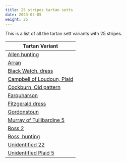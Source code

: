 ```yaml
---
title: 25 stripes tartan setts
date: 2023-02-05
weight: 25
---
```

This is a list of all the tartan sett variants with 25 stripes.

| Tartan Variant |
|---------------|
| [Allen hunting](/stripes/B/44/R2/O8/B8/O2/B2/O2/B2/O2/B2/O2/B2/O2/B2/O2/B2/O2/B2/O2/B2/O2/B2/O18/LT48/BA/4)||
| [Arran](/stripes/N/18/K10/N38/K28/R4/K8/R6/K6/R8/K4/R10/LN6/R10/K4/R8/K6/R6/K8/R4/K28/P8/G8/P8/G8/P/160)||
| [Black Watch, dress](/stripes/B/20/K4/B4/K4/B20/K18/G22/K6/G22/K20/LN6/B8/LN30/B4/LN8/B4/LN30/B8/LN6/K20/B20/K4/B4/K4/B/20)||
| [Campbell of Loudoun, Plaid](/stripes/B/6/R2/B2/R6/B18/R6/B2/R2/B6/R2/B2/R36/B28/R6/B2/R2/B2/R6/G8/R28/G20/R20/B10/R8/B/2)||
| [Cockburn, Old pattern](/stripes/LN/10/K2/B68/K10/G4/K4/G4/K4/G172/K4/G4/K4/G4/K10/B68/K2/LN10/K2/B10/K10/Y8/K4/G68/K2/R/12)||
| [Farquharson](/stripes/B/42/K2/B2/K2/B2/K20/G44/R4/G44/K20/B32/K2/B4/K2/B32/K20/G44/Y4/G44/K20/B2/K2/B2/K2/B/14)||
| [Fitzgerald dress](/stripes/LN/4/K2/R6/BA6/R6/DR6/R24/DR6/R6/B6/R6/B38/Y6/G38/R6/B6/R6/DR6/R24/DR6/R6/BA6/R6/K2/LN/4)||
| [Gordonstoun](/stripes/BA/4/B16/R4/G28/Y4/G4/Y6/G4/Y4/G28/R4/B16/BA4/R16/G16/R4/K28/R4/BA4/K4/R4/K28/R4/G16/R/16)||
| [Murray of Tullibardine 5](/stripes/DB/6/R5/DB4/R3/DB6/R4/DB4/R5/DB9/R5/DB4/R3/K8/R3/DB4/R36/DB27/R4/G4/R14/G27/R9/DB6/R6/K/3)||
| [Ross 2](/stripes/R/28/B2/R2/B4/R2/B2/R20/G20/R4/G20/R4/G20/R20/G4/R12/G4/R20/B20/R4/B20/R4/B20/R20/G4/R/12)||
| [Ross, hunting](/stripes/GA/6/G8/GA6/G4/GA4/G4/GA8/K10/GA6/K10/GA56/R4/GA8/R4/GA8/R4/GA56/K10/GA6/K10/GA8/G6/GA6/G4/GA/8)||
| [Unidentified 22](/stripes/B/36/LT12/B72/LT68/R2/LT12/R8/LT8/R12/LT4/R14/LN6/R14/LT4/R12/LT8/R8/LT12/R2/LT68/P20/G16/P16/G20/P/192)||
| [Unidentified Plaid 5](/stripes/B/4/RA4/B4/RA4/B12/RA10/LN4/RA150/B26/LN10/B18/R4/B90/LT2/B6/LT4/B4/LT6/B2/LT20/LN4/B20/BA4/LT28/BA/4)||
